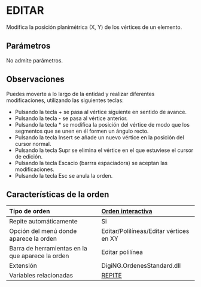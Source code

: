 # EDITAR

Modifica la posición planimétrica \(X, Y\) de los vértices de un elemento.

## Parámetros

No admite parámetros.

## Observaciones

Puedes moverte a lo largo de la entidad y realizar diferentes modificaciones, utilizando las siguientes teclas:

* Pulsando la tecla + se pasa al vértice siguiente en sentido de avance.
* Pulsando la tecla - se pasa al vértice anterior.
* Pulsando la tecla \* se modifica la posición del vértice de modo que los segmentos que se unen en él formen un ángulo recto.
* Pulsando la tecla Insert se añade un nuevo vértice en la posición del cursor normal.
* Pulsando la tecla Supr se elimina el vértice en el que estuviese el cursor de edición.
* Pulsando la tecla Escacio \(barrra espaciadora\) se aceptan las modificaciones.
* Pulsando la tecla Esc se anula la orden.

## Características de la orden

| Tipo de orden | [Orden interactiva]() |
| :--- | :--- |
| Repite automáticamente | Si |
| Opción del menú donde aparece la orden | Editar/Polilíneas/Editar vértices en XY |
| Barra de herramientas en la que aparece la orden | Editar polilínea |
| Extensión | DigiNG.OrdenesStandard.dll |
| Variables relacionadas | [REPITE](REPITE.html) |

